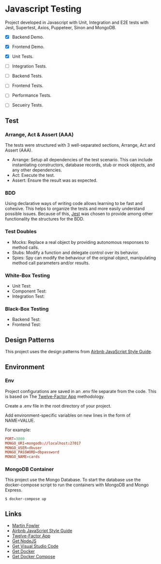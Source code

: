 # Javascript Testing

Project developed in Javascript with Unit, Integration and E2E tests with Jest, Supertest, Axios, Puppeteer, Sinon and MongoDB.

- [x] Backend Demo. 
- [x] Frontend Demo. 
- [x] Unit Tests.
- [ ] Integration Tests.
- [ ] Backend Tests.
- [ ] Frontend Tests.
- [ ] Performance Tests.
- [ ] Secueiry Tests.  


## Test

### Arrange, Act & Assert (AAA)

The tests were structured with 3 well-separated sections, Arrange, Act and Assert (AAA).

* Arrange: Setup all dependencies of the test scenario. This can include instantiating constructors, database records, stub or mock objects, and any other dependencies.
* Act: Execute the test.
* Assert: Ensure the result was as expected.

### BDD

Using declarative ways of writing code allows learning to be fast and cohesive. This helps to organize the tests and more easily understand possible issues. Because of this, [Jest](https://jestjs.io/) was chosen to provide among other functionality the structures for the BDD.

### Test Doubles

* Mocks: Replace a real object by providing autonomous responses to method calls.
* Stubs: Modify a function and delegate control over its behavior.
* Spies: Spy can modify the behaviour of the original object, manipulating method call parameters and/or results.


### White-Box Testing

* Unit Test: 
* Component Test:
* Integration Test:

### Black-Box Testing

* Backend Test:
* Frontend Test:

## Design Patterns

This project uses the design patterns from [Airbnb JavaScript Style Guide](https://github.com/airbnb/javascript).

## Environment

### Env

Project configurations are saved in an .env file separate from the code. This is based on The [Twelve-Factor App](https://12factor.net/) methodology.

Create a .env file in the root directory of your project. 

Add environment-specific variables on new lines in the form of NAME=VALUE. 

For example:

```toml
PORT=3000
MONGO_URI=mongodb://localhost:27017
MONGO_USER=dbuser
MONGO_PASSWORD=dbpassword
MONGO_NAME=cards
```

### MongoDB Container

This project use the Mongo Database. To start the database use the docker-compose script to run the containers with MongoDB and Mongo Express.

```docker
$ docker-compose up
```

## Links
* [Martin Fowler](https://martinfowler.com/)
* [Airbnb JavaScript Style Guide](https://github.com/airbnb/javascript)
* [Twelve-Factor App](https://12factor.net/)
* [Get NodeJS](https://nodejs.org/en/download/)
* [Get Visual Studio Code](https://code.visualstudio.com/download)
* [Get Docker](https://docs.docker.com/get-docker/)
* [Get Docker Compose](https://docs.docker.com/compose/install/)

